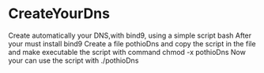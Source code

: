 # CreateYourDns
Create automatically your DNS,with bind9, using a simple script bash
After your must install bind9
Create a file pothioDns and copy the script in the file
and make executable the script with command chmod -x pothioDns
Now your can use the script with ./pothioDns
